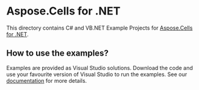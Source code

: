 # Aspose.Cells for .NET

This directory contains C# and VB.NET Example Projects for [Aspose.Cells for .NET](http://www.aspose.com/.net/excel-component.aspx).

## How to use the examples?

Examples are provided as Visual Studio solutions. Download the code and use your favourite version of Visual Studio to run the examples. See our [documentation](http://www.aspose.com/docs/display/cellsnet/How+to+use+the+Examples) for more details.
